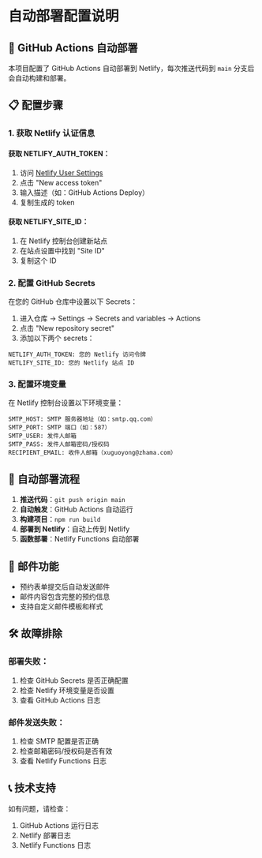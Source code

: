 # 自动部署配置说明

## 🚀 GitHub Actions 自动部署

本项目配置了 GitHub Actions 自动部署到 Netlify，每次推送代码到 `main` 分支后会自动构建和部署。

## 📋 配置步骤

### 1. 获取 Netlify 认证信息

#### 获取 NETLIFY_AUTH_TOKEN：
1. 访问 [Netlify User Settings](https://app.netlify.com/user/settings/applications)
2. 点击 "New access token"
3. 输入描述（如：GitHub Actions Deploy）
4. 复制生成的 token

#### 获取 NETLIFY_SITE_ID：
1. 在 Netlify 控制台创建新站点
2. 在站点设置中找到 "Site ID"
3. 复制这个 ID

### 2. 配置 GitHub Secrets

在您的 GitHub 仓库中设置以下 Secrets：

1. 进入仓库 → Settings → Secrets and variables → Actions
2. 点击 "New repository secret"
3. 添加以下两个 secrets：

```
NETLIFY_AUTH_TOKEN: 您的 Netlify 访问令牌
NETLIFY_SITE_ID: 您的 Netlify 站点 ID
```

### 3. 配置环境变量

在 Netlify 控制台设置以下环境变量：

```
SMTP_HOST: SMTP 服务器地址（如：smtp.qq.com）
SMTP_PORT: SMTP 端口（如：587）
SMTP_USER: 发件人邮箱
SMTP_PASS: 发件人邮箱密码/授权码
RECIPIENT_EMAIL: 收件人邮箱（xuguoyong@zhama.com）
```

## 🔄 自动部署流程

1. **推送代码**：`git push origin main`
2. **自动触发**：GitHub Actions 自动运行
3. **构建项目**：`npm run build`
4. **部署到 Netlify**：自动上传到 Netlify
5. **函数部署**：Netlify Functions 自动部署

## 📧 邮件功能

- 预约表单提交后自动发送邮件
- 邮件内容包含完整的预约信息
- 支持自定义邮件模板和样式

## 🛠️ 故障排除

### 部署失败：
1. 检查 GitHub Secrets 是否正确配置
2. 检查 Netlify 环境变量是否设置
3. 查看 GitHub Actions 日志

### 邮件发送失败：
1. 检查 SMTP 配置是否正确
2. 检查邮箱密码/授权码是否有效
3. 查看 Netlify Functions 日志

## 📞 技术支持

如有问题，请检查：
1. GitHub Actions 运行日志
2. Netlify 部署日志
3. Netlify Functions 日志

